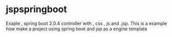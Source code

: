 # jspspringboot
Exaple , spring boot 2.0.4
controller with , css , js and .jsp.
This is a example how make a project using spring boot and jsp as a engine template
